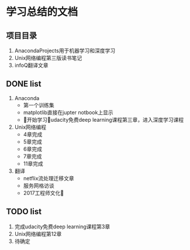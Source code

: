 # 学习总结的文档

## 项目目录

1. AnacondaProjects用于机器学习和深度学习
2. Unix网络编程第三版读书笔记
3. infoQ翻译文章

## DONE list

1. Anaconda
    - 第一个训练集
    - matplotlib直接在jupter notbook上显示
    - 开始学习udacity免费deep learning课程第三章，进入深度学习课程
2. Unix网络编程
    - 4章完成
    - 5章完成
    - 6章完成
    - 7章完成
    - 11章完成
3. 翻译
    - netflix流处理迁移文章
    - 服务网格访谈
    - 2017工程师文化

## TODO list
1. 完成udacity免费deep learning课程第3章
2. Unix网络编程第12章
3. 待确定